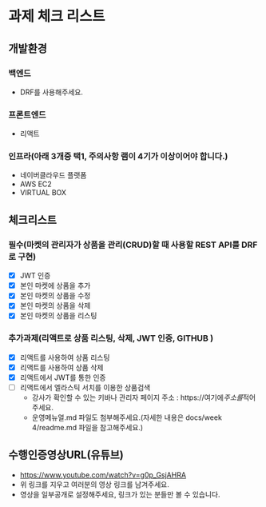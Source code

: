 # 과제 체크 리스트

## 개발환경

### 백엔드

- DRF를 사용해주세요.

### 프론트엔드

- 리액트

### 인프라(아래 3개중 택1, 주의사항 램이 4기가 이상이어야 합니다.)

- 네이버클라우드 플랫폼
- AWS EC2
- VIRTUAL BOX

## 체크리스트

### 필수(마켓의 관리자가 상품을 관리(CRUD)할 때 사용할 REST API를 DRF로 구현)

- [x] JWT 인증
- [x] 본인 마켓에 상품을 추가
- [x] 본인 마켓의 상품을 수정
- [x] 본인 마켓의 상품을 삭제
- [x] 본인 마켓의 상품을 리스팅

### 추가과제(리액트로 상품 리스팅, 삭제, JWT 인증, GITHUB )

- [x] 리액트를 사용하여 상품 리스팅
- [x] 리액트를 사용하여 상품 삭제
- [x] 리액트에서 JWT를 통한 인증
- [ ] 리액트에서 엘라스틱 서치를 이용한 상품검색
  - 강사가 확인할 수 있는 키바나 관리자 페이지 주소 : https://여기에*주소를*적어주세요.
  - 운영메뉴얼.md 파일도 첨부해주세요.(자세한 내용은 docs/week 4/readme.md 파일을 참고해주세요.)

## 수행인증영상URL(유튜브)

- https://www.youtube.com/watch?v=g0p_GsjAHRA
- 위 링크를 지우고 여러분의 영상 링크를 남겨주세요.
- 영상을 일부공개로 설정해주세요, 링크가 있는 분들만 볼 수 있습니다.
